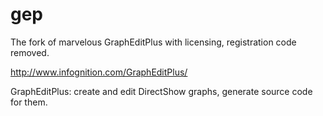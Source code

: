 # gep
The fork of marvelous GraphEditPlus with licensing, registration code removed.

http://www.infognition.com/GraphEditPlus/

GraphEditPlus: create and edit DirectShow graphs, generate source code for them.
